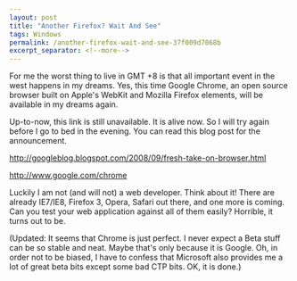 ```yaml
---
layout: post
title: "Another Firefox? Wait And See"
tags: Windows
permalink: /another-firefox-wait-and-see-37f009d7068b
excerpt_separator: <!--more-->
---
```

For me the worst thing to live in GMT +8 is that all important event in the west happens in my dreams. Yes, this time Google Chrome, an open source browser built on Apple's WebKit and Mozilla Firefox elements, will be available in my dreams again.
<!--more-->

Up-to-now, this link is still unavailable. It is alive now. So I will try again before I go to bed in the evening. You can read this blog post for the announcement.

http://googleblog.blogspot.com/2008/09/fresh-take-on-browser.html

http://www.google.com/chrome

Luckily I am not (and will not) a web developer. Think about it! There are already IE7/IE8, Firefox 3, Opera, Safari out there, and one more is coming. Can you test your web application against all of them easily? Horrible, it turns out to be.

(Updated: It seems that Chrome is just perfect. I never expect a Beta stuff can be so stable and neat. Maybe that's only because it is Google. Oh, in order not to be biased, I have to confess that Microsoft also provides me a lot of great beta bits except some bad CTP bits. OK, it is done.)
